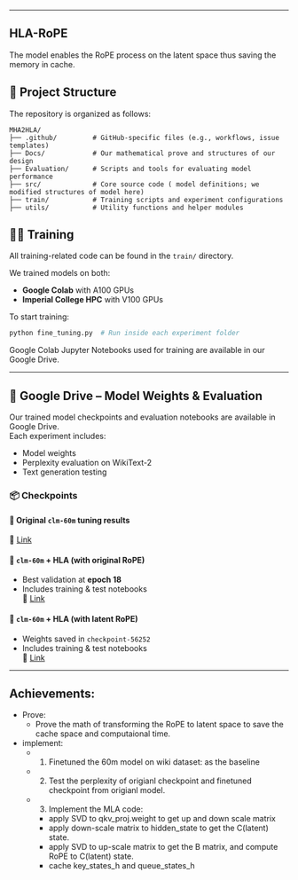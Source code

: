 <!-- # MHA2HLA


[llama](https://github.com/huggingface/transformers/tree/main/src/transformers/models/llama)

[checkpoint](https://huggingface.co/AICrossSim/clm-60m)

[Perplexity ](https://gist.github.com/ChengZhang-98/5eaa628d26dc4edb6fd22c3705b218dc)

[For quick fine-tuning and eval, use wikitext](https://huggingface.co/datasets/Salesforce/wikitext)

[later you may want to use a subset of fineweb to finetune the transformed model and cross validate on wikitext2.](https://huggingface.co/datasets/HuggingFaceFW/fineweb)

# Language Model Training and Evaluation -->
---

## HLA-RoPE

The model enables the RoPE process on the latent space thus saving the memory in cache.

## 📁 Project Structure

The repository is organized as follows:

```
MHA2HLA/
├── .github/         # GitHub-specific files (e.g., workflows, issue templates)
├── Docs/            # Our mathematical prove and structures of our design
├── Evaluation/      # Scripts and tools for evaluating model performance
├── src/             # Core source code ( model definitions; we modified structures of model here)
├── train/           # Training scripts and experiment configurations
├── utils/           # Utility functions and helper modules
```

## 🏋️‍♂️ Training

All training-related code can be found in the `train/` directory.

We trained models on both:
- **Google Colab** with A100 GPUs
- **Imperial College HPC** with V100 GPUs

To start training:
```bash
python fine_tuning.py  # Run inside each experiment folder
```

Google Colab Jupyter Notebooks used for training are available in our Google Drive.

---

## 📁 Google Drive – Model Weights & Evaluation

Our trained model checkpoints and evaluation notebooks are available in Google Drive.  
Each experiment includes:
- Model weights
- Perplexity evaluation on WikiText-2
- Text generation testing

### 📦 Checkpoints

#### 🔹 Original `clm-60m` tuning results  
📎 [Link](https://drive.google.com/drive/folders/105usjkc0ZiZjhLqxZFPmo9dBHafRnJH1?usp=sharing)

#### 🔹 `clm-60m` + HLA (with original RoPE)  
- Best validation at **epoch 18**  
- Includes training & test notebooks  
📎 [Link](https://drive.google.com/drive/folders/1UNUGjmVJyrsqFIp6Vn-Sx4KfkrB0WGX9?usp=sharing)

#### 🔹 `clm-60m` + HLA (with latent RoPE)  
- Weights saved in `checkpoint-56252`  
- Includes training & test notebooks  
📎 [Link](https://drive.google.com/drive/folders/1tItskPkZejRLY606_ZEvusaWz2T2SQiw?usp=drive_link)

---


<!-- Feel free to open an issue if you have questions about using the checkpoints or running training. -->

## Achievements:
- Prove:
    - Prove the math of transforming the RoPE to latent space to save the cache space and computaional time. 
- implement:
    - 1. Finetuned the 60m model on wiki dataset: as the baseline
    - 2. Test the perplexity of origianl checkpoint and finetuned checkpoint from origianl model.
    - 3. Implement the MLA code:
        - apply SVD to qkv_proj.weight to get up and down scale matrix
        - apply down-scale matrix to hidden_state to get the C(latent) state.
        - apply SVD to up-scale matrix to get the B matrix, and compute RoPE to C(latent) state.
        - cache key_states_h and queue_states_h

